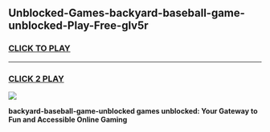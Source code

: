 
## Unblocked-Games-backyard-baseball-game-unblocked-Play-Free-glv5r
<h3>
<a href="https://premium76.site?title=backyard-baseball-game-unblocked&ref=20A">CLICK TO PLAY</a></h3>
<hr>

<h3>
<a href="https://premium76.site?title=backyard-baseball-game-unblocked&ref=20A">CLICK 2 PLAY</a>
  
</h3>

<a href="https://premium76.site?title=backyard-baseball-game-unblocked&ref=20A"><img src="https://clearcache.store/games.png"></a>


**backyard-baseball-game-unblocked games unblocked: Your Gateway to Fun and Accessible Online Gaming**
